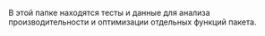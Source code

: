 В этой папке находятся тесты и данные для анализа производительности и оптимизации отдельных функций пакета.
